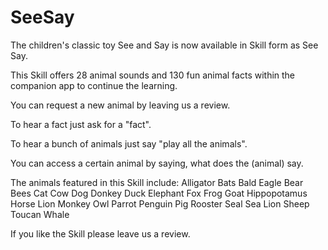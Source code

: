 # SeeSay
The children's classic toy See and Say is now available in Skill form as See Say.

This Skill offers 28 animal sounds and 130 fun animal facts within the companion app to continue the learning.

You can request a new animal by leaving us a review.

To hear a fact just ask for a "fact".

To hear a bunch of animals just say "play all the animals".

You can access a certain animal by saying, what does the (animal) say.

The animals featured in this Skill include:
Alligator
Bats
Bald Eagle
Bear
Bees
Cat
Cow
Dog
Donkey
Duck
Elephant
Fox
Frog
Goat
Hippopotamus
Horse
Lion
Monkey
Owl
Parrot
Penguin
Pig
Rooster 
Seal
Sea Lion
Sheep
Toucan
Whale

If you like the Skill please leave us a review.
